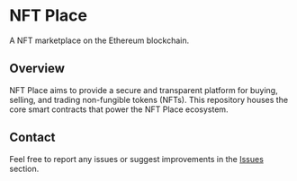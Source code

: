 # NFT Place
A NFT marketplace on the Ethereum blockchain.

## Overview
NFT Place aims to provide a secure and transparent platform for buying, selling, and trading non-fungible tokens (NFTs). This repository houses the core smart contracts that power the NFT Place ecosystem.

## Contact
Feel free to report any issues or suggest improvements in the [Issues](https://github.com/andreregosd/nft-place/issues) section.